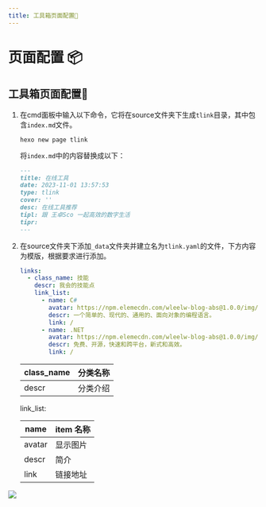```yaml
---
title: 工具箱页面配置🧰
---
```


# 页面配置 📦

## 工具箱页面配置🧰

1. 在cmd面板中输入以下命令，它将在source文件夹下生成`tlink`目录，其中包含`index.md`​文件。

    ```shell
    hexo new page tlink
    ```

   将`index.md`​中的内容替换成以下：

    ```markdown
    ---
    title: 在线工具
    date: 2023-11-01 13:57:53
    type: tlink
    cover: ''
    desc: 在线工具推荐
    tipl: 跟 王卓Sco 一起高效的数字生活
    tipr:
    ---
    ```
2. 在source文件夹下添加`_data`​​文件夹并建立名为`tlink.yaml`​​的文件，下方内容为模版，根据要求进行添加。

   ```yaml
   links:
     - class_name: 技能
       descr: 我会的技能点
       link_list:
         - name: C#
           avatar: https://npm.elemecdn.com/wleelw-blog-abs@1.0.0/img/icon/Csharp_Logo.png
           descr: 一个简单的、现代的、通用的、面向对象的编程语言。
           link: /
         - name: .NET
           avatar: https://npm.elemecdn.com/wleelw-blog-abs@1.0.0/img/icon/dotnet-logo.svg
           descr: 免费、开源，快速和跨平台，新式和高效。
           link: /
      ```

   | class_name | 分类名称 |
   | ---------- | -------- |
   | descr      | 分类介绍 |

   link_list:

   | name   | item 名称 |
   | ------ | --------- |
   | avatar | 显示图片  |
   | descr  | 简介      |
   | link   | 链接地址  |

![](https://bu.dusays.com/2023/11/01/6541ea063f84b.png)